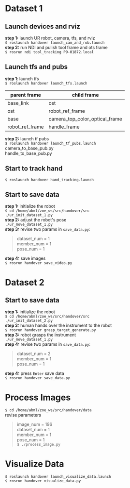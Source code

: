 # Dataset 1   
## Launch devices and rviz  
__step 1:__ launch UR robot, camera, tfs, and rviz    
`$ roslaunch handover launch_cam_and_rob.launch`  
__step 2:__ run NDI and pulish tool frame and ots frame  
`$ rosrun ndi tool_tracking P9-01872.local`  
## Launch tfs and pubs  
__step 1__: launch tfs   
`$ roslaunch handover launch_tfs.launch`  

| parent frame | child frame |  
| ---          | ---         |
| base_link    | ost         |
| ost          | robot\_ref\_frame |
| base         | camera\_top\_color\_optical\_frame |
| robot\_ref\_frame | handle_frame |
 
__step 2:__ launch tf pubs  
`$ roslaunch handover launch_tf_pubs.launch`  
camera\_to\_base\_pub.py   
handle\_to\_base\_pub.py  

## Start to track hand   
`$ roslaunch handover hand_tracking.launch`  

## Start to save data  
__step 1:__ initialize the robot  
`$ cd /home/abml/zoe_ws/src/handover/src`   
`./ur_init_dataset_1.py`  
__step 2:__ adjust the robot's pose  
`./ur_move_dataset_1.py`  
__step 3:__ revise two params in `save_data.py`:  
  > dataset_num = 1  
  > member_num = 1   
  > pose_num = 1  
  
__step 4:__ save images   
`$ rosrun handover save_video.py`  

# Dataset 2  


## Start to save data  
__step 1:__ initialize the robot  
`$ cd /home/abml/zoe_ws/src/handover/src`   
`./ur_init_dataset_2.py`  
__step 2:__ human hands over the instrument to the robot  
`$ rosrun handover grasp_target_generate.py`  
__step 3:__ robot grasps the instrument  
`./ur_move_dataset_1.py`  
__step 4:__ revise two params in `save_data.py`:  
  > dataset_num = 2  
  > member_num = 1  
  > pose_num = 1  
  
__step 4:__ press `Enter` save data   
`$ rosrun handover save_data.py`  


# Process Images  
`$ cd /home/abml/zoe_ws/src/handover/data`  
revise parameters  
> image_num = 196  
> dataset_num = 1  
> member_num = 1  
> pose_num = 1  
`$ ./process_image.py`  

# Visualize Data  
`$ roslaunch handover launch_visualize_data.launch`  
`$ rosrun handover visualize_data.py`



























